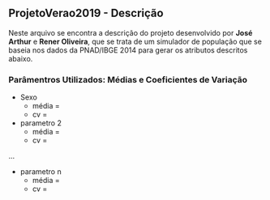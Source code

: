 ## ProjetoVerao2019 - Descrição

Neste arquivo se encontra a descrição do projeto desenvolvido por __José Arthur__ e __Rener Oliveira__, que se trata de um simulador de população que se baseia nos dados da PNAD/IBGE 2014 para gerar os atributos descritos abaixo.

### Parâmentros Utilizados: Médias e Coeficientes de Variação
- Sexo
  - média = 
  - cv = 
- parametro 2
  - média = 
  - cv = 

...

- parametro n
  - média = 
  - cv = 

